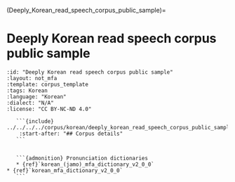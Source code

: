 
(Deeply_Korean_read_speech_corpus_public_sample)=
# Deeply Korean read speech corpus public sample

``````{corpus} Deeply Korean read speech corpus public sample
:id: "Deeply Korean read speech corpus public sample"
:layout: not_mfa
:template: corpus_template
:tags: Korean
:language: "Korean"
:dialect: "N/A"
:license: "CC BY-NC-ND 4.0"

   ```{include} ../../../../corpus/korean/deeply_korean_read_speech_corpus_public_sample/README.md
    :start-after: "## Corpus details"
   ```


   ```{admonition} Pronunciation dictionaries
   * {ref}`korean_(jamo)_mfa_dictionary_v2_0_0`
* {ref}`korean_mfa_dictionary_v2_0_0`
   ```
``````
